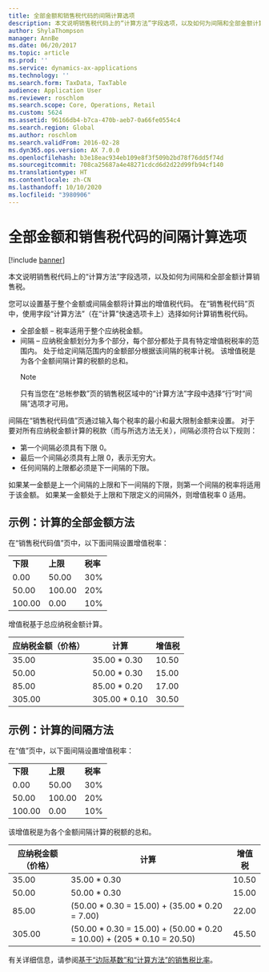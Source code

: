 ```yaml
---
title: 全部金额和销售税代码的间隔计算选项
description: 本文说明销售税代码上的“计算方法”字段选项，以及如何为间隔和全部金额计算销售税。
author: ShylaThompson
manager: AnnBe
ms.date: 06/20/2017
ms.topic: article
ms.prod: ''
ms.service: dynamics-ax-applications
ms.technology: ''
ms.search.form: TaxData, TaxTable
audience: Application User
ms.reviewer: roschlom
ms.search.scope: Core, Operations, Retail
ms.custom: 5624
ms.assetid: 96166db4-b7ca-470b-aeb7-0a66fe0554c4
ms.search.region: Global
ms.author: roschlom
ms.search.validFrom: 2016-02-28
ms.dyn365.ops.version: AX 7.0.0
ms.openlocfilehash: b3e18eac934eb109e8f3f509b2bd78f76dd5f74d
ms.sourcegitcommit: 708ca25687a4e48271cdcd6d2d22d99fb94cf140
ms.translationtype: HT
ms.contentlocale: zh-CN
ms.lasthandoff: 10/10/2020
ms.locfileid: "3980906"
---
```

# <a name="whole-amount-and-interval-calculation-options-for-sales-tax-codes"></a>全部金额和销售税代码的间隔计算选项

[!include [banner](../includes/banner.md)]

本文说明销售税代码上的“计算方法”字段选项，以及如何为间隔和全部金额计算销售税。

您可以设置基于整个金额或间隔金额将计算出的增值税代码。 在“销售税代码”页中，使用字段“计算方法”（在“计算”快速选项卡上）选择如何计算销售税代码。
- 全部金额 – 税率适用于整个应纳税金额。
- 间隔 – 应纳税金额划分为多个部分，每个部分都处于具有特定增值税税率的范围内。 处于给定间隔范围内的金额部分根据该间隔的税率计税。 该增值税是为各个金额间隔计算的税额的总和。
  > [!NOTE]                                                                                                                              
  > 只有当您在“总帐参数”页的销售税区域中的“计算方法”字段中选择“行”时“间隔”选项才可用。 

间隔在“销售税代码值”页通过输入每个税率的最小和最大限制金额来设置。 对于要对所有应纳税金额计算的税款（而与所选方法无关），间隔必须符合以下规则：
-   第一个间隔必须具有下限 0。
-   最后一个间隔必须具有上限 0，表示无穷大。
-   任何间隔的上限都必须是下一间隔的下限。

如果某一金额是上一个间隔的上限和下一间隔的下限，则第一个间隔的税率将适用于该金额。 如果某一金额处于上限和下限定义的间隔外，则增值税率 0 适用。

## <a name="example-whole-amount-method-of-calculation"></a>示例：计算的全部金额方法
在“销售税代码值”页中，以下面间隔设置增值税率：

|                   |                   |              |
|-------------------|-------------------|--------------|
| **下限** | **上限** | **税率** |
| 0.00              | 50.00             | 30%          |
| 50.00             | 100.00            | 20%          |
| 100.00            | 0.00              | 10%          |

增值税基于总应纳税金额计算。

| 应纳税金额（价格） | 计算    | 增值税 |
|------------------------|----------------|-----------|
| 35.00                  | 35.00 \* 0.30  | 10.50     |
| 50.00                  | 50.00 \* 0.30  | 15.00     |
| 85.00                  | 85.00 \* 0.20  | 17.00     |
| 305.00                 | 305.00 \* 0.10 | 30.50     |

## <a name="example-interval-method-of-calculation"></a>示例：计算的间隔方法
在“值”页中，以下面间隔设置增值税率：

|                   |                   |              |
|-------------------|-------------------|--------------|
| **下限** | **上限** | **税率** |
| 0.00              | 50.00             | 30%          |
| 50.00             | 100.00            | 20%          |
| 100.00            | 0.00              | 10%          |

该增值税是为各个金额间隔计算的税额的总和。

| 应纳税金额（价格） | 计算                                                               | 增值税 |
|------------------------|---------------------------------------------------------------------------|-----------|
| 35.00                  | 35.00 \* 0.30                                                             | 10.50     |
| 50.00                  | 50.00 \* 0.30                                                             | 15.00     |
| 85.00                  | (50.00 \* 0.30 = 15.00) + (35.00 \* 0.20 = 7.00)                          | 22.00     |
| 305.00                 | (50.00 \* 0.30 = 15.00) + (50.00 \* 0.20 = 10.00) + (205 \* 0.10 = 20.50) | 45.50     |



有关详细信息，请参阅[基于“边际基数”和“计算方法”的销售税比率](marginal-base-field.md)。






